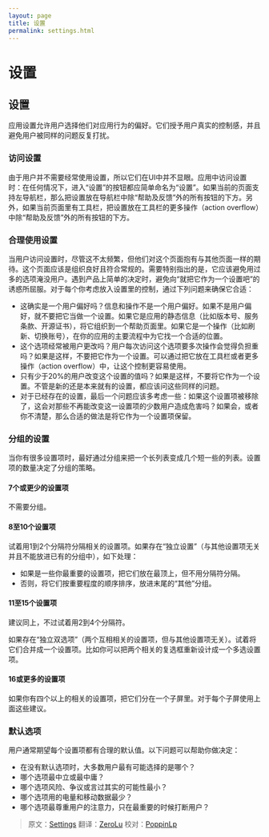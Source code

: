 ```yaml
---
layout: page
title: 设置
permalink: settings.html
---
```


# 设置

## 设置

应用设置允许用户选择他们对应用行为的偏好。它们授予用户真实的控制感，并且避免用户被同样的问题反复打扰。

### 访问设置

由于用户并不需要经常使用设置，所以它们在UI中并不显眼。应用中访问设置时：在任何情况下，进入“设置”的按钮都应简单命名为“设置”。如果当前的页面支持左导航栏，那么把设置放在导航栏中除“帮助及反馈”外的所有按钮的下方。另外，如果当前页面里有工具栏，把设置放在工具栏的更多操作（action overflow）中除“帮助及反馈”外的所有按钮的下方。

### 合理使用设置

当用户访问设置时，尽管这不太频繁，但他们对这个页面抱有与其他页面一样的期待。这个页面应该是组织良好且符合常规的。需要特别指出的是，它应该避免用过多的选项淹没用户。遇到产品上简单的决定时，避免向“就把它作为一个设置吧”的诱惑所屈服。对于每个你考虑放入设置里的控制，通过下列问题来确保它合适：

- 这确实是一个用户偏好吗？信息和操作不是一个用户偏好。如果不是用户偏好，就不要把它当做一个设置。如果它是应用的静态信息（比如版本号、服务条款、开源证书），将它组织到一个帮助页面里。如果它是一个操作（比如刷新、切换账号），在你的应用的主要流程中为它找一个合适的位置。
- 这个选项经常被用户更改吗？用户每次访问这个选项要多次操作会觉得负担重吗？如果是这样，不要把它作为一个设置。可以通过把它放在工具栏或者更多操作（action overflow）中，让这个控制更容易使用。
- 只有少于20%的用户改变这个设置的值吗？如果是这样，不要将它作为一个设置。不管是新的还是本来就有的设置，都应该问这些同样的问题。
- 对于已经存在的设置，最后一个问题应该多考虑一些：如果这个设置项被移除了，这会对那些不再能改变这一设置项的少数用户造成危害吗？如果会，或者你不清楚，那么合适的做法是将它作为一个设置项保留。

### 分组的设置

当你有很多设置项时，最好通过分组来把一个长列表变成几个短一些的列表。设置项的数量决定了分组的策略。

#### 7个或更少的设置项

不需要分组。

#### 8至10个设置项

试着用1到2个分隔符分隔相关的设置项。如果存在“独立设置”（与其他设置项无关并且不能放进已有的分组中），如下处理：

- 如果是一些你最重要的设置项，把它们放在最顶上，但不用分隔符分隔。
- 否则，将它们按重要程度的顺序排序，放进末尾的“其他”分组。

#### 11至15个设置项

建议同上，不过试着用2到4个分隔符。

如果存在“独立双选项”（两个互相相关的设置项，但与其他设置项无关）。试着将它们合并成一个设置项。比如你可以把两个相关的复选框重新设计成一个多选设置项。

#### 16或更多的设置项

如果你有四个以上的相关的设置项，把它们分在一个子屏里。对于每个子屏使用上面这些建议。

### 默认选项

用户通常期望每个设置项都有合理的默认值。以下问题可以帮助你做决定：

- 在没有默认选项时，大多数用户最有可能选择的是哪个？
- 哪个选项最中立或最中庸？
- 哪个选项风险、争议或言过其实的可能性最小？
- 哪个选项用的电量和移动数据最少？
- 哪个选项最尊重用户的注意力，只在最重要的时候打断用户？

> 原文：[Settings](http://www.google.com/design/spec/patterns/settings.html)  翻译：[ZeroLu](https://github.com/ZeroLu)  校对：[PoppinLp](https://github.com/poppinlp)
